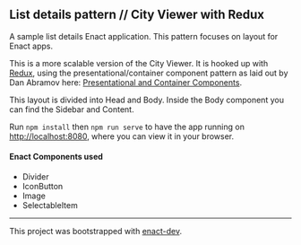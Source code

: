 ## List details pattern // City Viewer with Redux

A sample list details Enact application. This pattern focuses on layout for Enact apps.

This is a more scalable version of the City Viewer. It is hooked up with [Redux](http://redux.js.org/), using the presentational/container component pattern as laid out by Dan Abramov here: [Presentational and Container Components](https://medium.com/@dan_abramov/smart-and-dumb-components-7ca2f9a7c7d0#.sidi8whzp).

This layout is divided into Head and Body. Inside the Body component you can find the Sidebar and Content.

Run `npm install` then
`npm run serve` to have the app running on [http://localhost:8080](http://localhost:8080), where you can view it in your browser.

#### Enact Components used
- Divider
- IconButton
- Image
- SelectableItem

---

This project was bootstrapped with [enact-dev](https://github.com/enyojs/enact-dev).
